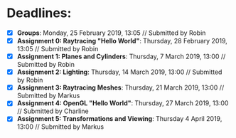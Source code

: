 # Deadlines:

- [x] **Groups**: Monday, 25 February 2019, 13:05 // Submitted by Robin
- [x] **Assignment 0: Raytracing "Hello World"**: Thursday, 28 February 2019, 13:05 // Submitted by Robin
- [x] **Assignment 1: Planes and Cylinders**: Thursday, 7 March 2019, 13:00 // Submitted by Robin
- [x] **Assignment 2: Lighting**: Thursday, 14 March 2019, 13:00 // Submitted by Robin
- [x] **Assignment 3: Raytracing Meshes**: Thursday, 21 March 2019, 13:00 // Submitted by Markus
- [x] **Assignment 4: OpenGL "Hello World"**: Thursday, 27 March 2019, 13:00 // Submitted by Charline
- [x] **Assignment 5: Transformations and Viewing**: Thursday 4 April 2019, 13:00 // Submitted by Markus

